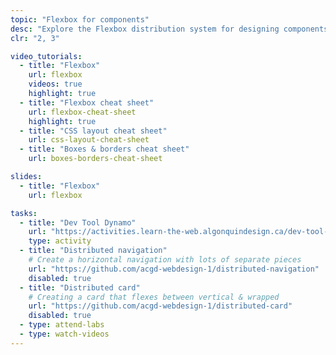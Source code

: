 ```yaml
---
topic: "Flexbox for components"
desc: "Explore the Flexbox distribution system for designing components that are inserted into grids."
clr: "2, 3"

video_tutorials:
  - title: "Flexbox"
    url: flexbox
    videos: true
    highlight: true
  - title: "Flexbox cheat sheet"
    url: flexbox-cheat-sheet
    highlight: true
  - title: "CSS layout cheat sheet"
    url: css-layout-cheat-sheet
  - title: "Boxes & borders cheat sheet"
    url: boxes-borders-cheat-sheet

slides:
  - title: "Flexbox"
    url: flexbox

tasks:
  - title: "Dev Tool Dynamo"
    url: "https://activities.learn-the-web.algonquindesign.ca/dev-tool-dynamo/"
    type: activity
  - title: "Distributed navigation"
    # Create a horizontal navigation with lots of separate pieces
    url: "https://github.com/acgd-webdesign-1/distributed-navigation"
    disabled: true
  - title: "Distributed card"
    # Creating a card that flexes between vertical & wrapped
    url: "https://github.com/acgd-webdesign-1/distributed-card"
    disabled: true
  - type: attend-labs
  - type: watch-videos
---
```


